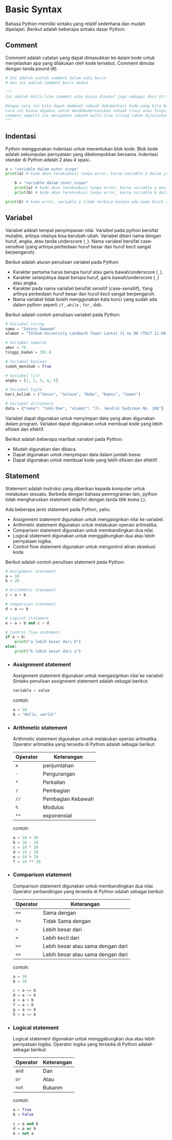 # Basic Syntax

Bahasa Python memiliki sintaks yang relatif sederhana dan mudah dipelajari. Berikut adalah beberapa sintaks dasar Python:

## Comment

Comment adalah catatan yang dapat dimasukkan ke dalam kode untuk menjelaskan apa yang dilakukan oleh kode tersebut. Comment dimulai dengan tanda pound (#).

```python
# Ini adalah contoh comment dalam satu baris
# dan ini adalah comment baris kedua

"""
Ini adalah multi-line comment atau biasa disebut juga sebagai docs string

Dengan cara ini kita dapat membuat sebuah dokumentasi kode yang kita buat,
cara ini biasa dipakai untuk mendokumentasikan sebuah class atau fungsi. Sejatinya
comment seperti ini merupakan sebuah multi-line string (akan dijelaskan disection tipe data string dibawah)
"""
```

## Indentasi

Python menggunakan indentasi untuk menentukan blok kode. Blok kode adalah sekumpulan pernyataan yang dikelompokkan bersama. Indentasi standar di Python adalah 2 atau 4 spasi..

```python
a = "variable dalam outer scope"
print(a) # kode akan tereksekusi tanpa error, karna variable a dalam jangkauan

    b = "variable dalam inner scope"
    print(a) # kode akan tereksekusi tanpa error, karna variable a masih bisa dijangkau walaupun berada di scope luar
    print(b) # kode akan tereksekusi tanpa error, karna variable b dalam jangkauan

print(b) # kode error, variable a tidak terbaca karena ada pada block scope berbeda, dan outer scope tidak bisa membaca variable yang terdefinisi di inner scope
```

## Variabel

Variabel adalah tempat penyimpanan nilai. Variabel pada python bersifat mutable, artinya nilainya bisa berubah-ubah. Variabel diberi nama dengan huruf, angka, atau tanda underscore (`_`). Nama variabel bersifat case-sensitive (yang artinya perbedaan huruf besar dan huruf kecil sangat berpengaruh).

Berikut adalah aturan penulisan variabel pada Python:

- Karakter pertama harus berupa huruf atau garis bawah/underscore (`_`).
- Karakter selanjutnya dapat berupa huruf, garis bawah/underscore (`_`) atau angka.
- Karakter pada nama variabel bersifat sensitif (case-sensitif), Yang artinya perbedaan huruf besar dan huruf kecil sangat berpengaruh.
- Nama variabel tidak boleh menggunakan kata kunci yang sudah ada dalam python seperti `if` , `while` , `for` , dsb.

Berikut adalah contoh penulisan variabel pada Python:

```python
# Variabel string
nama = "Satoru Dawwam"
alamat = "Telkom University Landmark Tower Lantai 11 no 08 (TULT 11.08)"

# Variabel numerik
umur = 74
tinggi_badan = 301.8

# Variabel boolean
sudah_menikah = True

# Variabel list
angka = [1, 2, 3, 4, 5]

# Variabel tuple
hari_kuliah = ("Senin", "Selasa", "Rabu", "Kamis", "Jumat")

# Variabel dictionary
data = {"nama": "John Doe", "alamat": "Jl. Jendral Sudirman No. 100"}
```

Variabel dapat digunakan untuk menyimpan data yang akan digunakan dalam program. Variabel dapat digunakan untuk membuat kode yang lebih efisien dan efektif.

Berikut adalah beberapa manfaat variabel pada Python:

- Mudah digunakan dan dibaca.
- Dapat digunakan untuk menyimpan data dalam jumlah besar.
- Dapat digunakan untuk membuat kode yang lebih efisien dan efektif.

## Statement

Statement adalah instruksi yang diberikan kepada komputer untuk melakukan sesuatu. Berbeda dengan bahasa pemrograman lain, python tidak mengharuskan statement diakhiri dengan tanda titik koma (;).

Ada beberapa jenis statement pada Python, yaitu:

- Assignment statement digunakan untuk mengasignkan nilai ke variabel.
- Arithmetic statement digunakan untuk melakukan operasi aritmatika.
- Comparison statement digunakan untuk membandingkan dua nilai.
- Logical statement digunakan untuk menggabungkan dua atau lebih pernyataan logika.
- Control flow statement digunakan untuk mengontrol aliran eksekusi kode.

Berikut adalah contoh penulisan statement pada Python:

```python
# Assignment statement
a = 10
b = 20

# Arithmetic statement
c = a + b

# Comparison statement
d = a == b

# Logical statement
e = a > b and c < d

# Control flow statement
if a > b:
    print("a lebih besar dari b")
else:
    print("b lebih besar dari a")
```

- ### Assignment statement

  Assignment statement digunakan untuk mengasignkan nilai ke variabel. Sintaks penulisan assignment statement adalah sebagai berikut:

  ```python
  variable = value
  ```

  contoh:

  ```python
  a = 10
  b = "Hello, world!"
  ```

- ### Arithmetic statement

  Arithmetic statement digunakan untuk melakukan operasi aritmatika. Operator aritmatika yang tersedia di Python adalah sebagai berikut:

  | Operator | Keterangan        |
  | -------- | ----------------- |
  | `x`      | penjumlahan       |
  | `-`      | Pengurangan       |
  | `*`      | Perkalian         |
  | `/`      | Pembagian         |
  | `//`     | Pembagian Kebawah |
  | `%`      | Modulus           |
  | `**`     | exponensial       |

  contoh:

  ```python
  a = 10 + 20
  b = 10 - 20
  c = 10 * 20
  d = 10 / 20
  e = 10 % 20
  f = 10 ** 20
  ```

- ### Comparison statement

  Comparison statement digunakan untuk membandingkan dua nilai. Operator perbandingan yang tersedia di Python adalah sebagai berikut:

  | Operator | Keterangan                        |
  | -------- | --------------------------------- |
  | `==`     | Sama dengan                       |
  | `!=`     | Tidak Sama dengan                 |
  | `>`      | Lebih besar dari                  |
  | `<`      | Lebih kecil dari                  |
  | `>=`     | Lebih besar atau sama dengan dari |
  | `<=`     | Lebih besar atau sama dengan dari |

  contoh:

  ```python
  a = 10
  b = 20

  c = a == b
  d = a != b
  e = a > b
  f = a < b
  g = a >= b
  h = a <= b
  ```

- ### Logical statement

  Logical statement digunakan untuk menggabungkan dua atau lebih pernyataan logika. Operator logika yang tersedia di Python adalah sebagai berikut:

  | Operator | Keterangan |
  | -------- | ---------- |
  | `and`    | Dan        |
  | `or`     | Atau       |
  | `not`    | Bukanm     |

  contoh:

  ```python
  a = True
  b = False

  c = a and b
  d = a or b
  e = not a
  ```

